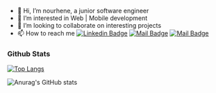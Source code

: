 - 👋 Hi, I’m nourhene, a junior software engineer
- 👀 I’m interested in Web | Mobile development
- 💞️ I’m looking to collaborate on interesting projects
- 📫 How to reach me [![Linkedin Badge](https://img.shields.io/badge/-NourhèneOueslati-0e76a8?style=flat&labelColor=0e76a8&logo=linkedin&logoColor=white)](https://www.linkedin.com/in/nourhène-oueslati/) [![Mail Badge](https://img.shields.io/badge/-Nourhène-e84393?style=flat&labelColor=e84393&logo=instagram&logoColor=white)](https://www.instagram.com/nourhene.oueslati/?hl=fr) [![Mail Badge](https://img.shields.io/badge/-NourhèneOueslati-c0392b?style=flat&labelColor=c0392b&logo=gmail&logoColor=white)](mailto:oueslatinnourhene@gmail.com) 
### Github Stats
 [![Top Langs](https://github-readme-stats.vercel.app/api/top-langs/?username=nurhene&layout=compact&theme=onedark&card_width=445)](https://github.com/anuraghazra/github-readme-stats)

![Anurag's GitHub stats](https://github-readme-stats.vercel.app/api?username=nurhene&count_private=true&theme=onedark&hide=contribs,prs)
<!---
nurhene/nurhene is a ✨ special ✨ repository because its `README.md` (this file) appears on your GitHub profile.
You can click the Preview link to take a look at your changes.
--->
